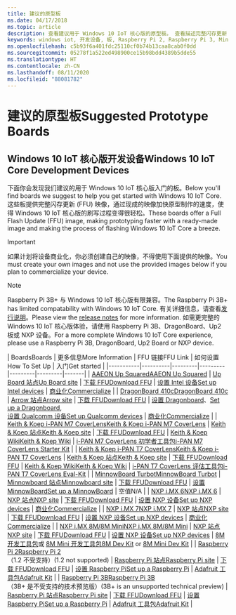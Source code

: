 ```yaml
---
title: 建议的原型板
ms.date: 04/17/2018
ms.topic: article
description: 查看建议用于 Windows 10 IoT 核心版的原型板。 查看描述完整闪存更新 (FFU) 映像、设置方式和入门方式的链接。
keywords: windows iot, 开发设备, 板, Raspberry Pi 2, Raspberry Pi 3, Minnowboard Max, Dragonboard
ms.openlocfilehash: c5b93f6a401fdc25110cf0b74b13caa8cab0f0dd
ms.sourcegitcommit: 05278f1a522ed498900ce15b98bdd4389b5dde55
ms.translationtype: HT
ms.contentlocale: zh-CN
ms.lasthandoff: 08/11/2020
ms.locfileid: "88081782"
---
```

# <a name="suggested-prototype-boards"></a><span data-ttu-id="104e4-105">建议的原型板</span><span class="sxs-lookup"><span data-stu-id="104e4-105">Suggested Prototype Boards</span></span>

## <a name="windows-10-iot-core-development-devices"></a><span data-ttu-id="104e4-106">Windows 10 IoT 核心版开发设备</span><span class="sxs-lookup"><span data-stu-id="104e4-106">Windows 10 IoT Core Development Devices</span></span>
<span data-ttu-id="104e4-107">下面你会发现我们建议的用于 Windows 10 IoT 核心版入门的板。</span><span class="sxs-lookup"><span data-stu-id="104e4-107">Below you'll find boards we suggest to help you get started with Windows 10 IoT Core.</span></span> <span data-ttu-id="104e4-108">这些板提供完整闪存更新 (FFU) 映像，通过现成的映像加快原型制作的速度，使得 Windows 10 IoT 核心版的刷写过程变得很轻松。</span><span class="sxs-lookup"><span data-stu-id="104e4-108">These boards offer a Full Flash Update (FFU) image, making prototyping faster with a ready-made image and making the process of flashing Windows 10 IoT Core a breeze.</span></span>

> [!IMPORTANT]
> <span data-ttu-id="104e4-109">如果计划将设备商业化，你必须创建自己的映像，不得使用下面提供的映像。</span><span class="sxs-lookup"><span data-stu-id="104e4-109">You must create your own images and not use the provided images below if you plan to commercialize your device.</span></span>

> [!NOTE]
> <span data-ttu-id="104e4-110">Raspberry Pi 3B+ 与 Windows 10 IoT 核心版有限兼容。</span><span class="sxs-lookup"><span data-stu-id="104e4-110">The Raspberry Pi 3B+ has limited compatability with Windows 10 IoT Core.</span></span> <span data-ttu-id="104e4-111">有关详细信息，请查看[发行说明](https://docs.microsoft.com/windows/iot-core/release-notes/insider/rpi3bp)。</span><span class="sxs-lookup"><span data-stu-id="104e4-111">Please view the [release notes](https://docs.microsoft.com/windows/iot-core/release-notes/insider/rpi3bp) for more information.</span></span> <span data-ttu-id="104e4-112">如需更完整的 Windows 10 IoT 核心版体验，请使用 Raspberry Pi 3B、DragonBoard、Up2 板或 NXP 设备。</span><span class="sxs-lookup"><span data-stu-id="104e4-112">For a more complete Windows 10 IoT Core experience, please use a Raspberry Pi 3B, DragonBoard, Up2 Board or NXP device.</span></span> 


| <span data-ttu-id="104e4-113">Boards</span><span class="sxs-lookup"><span data-stu-id="104e4-113">Boards</span></span> | <span data-ttu-id="104e4-114">更多信息</span><span class="sxs-lookup"><span data-stu-id="104e4-114">More Information</span></span> | <span data-ttu-id="104e4-115">FFU 链接</span><span class="sxs-lookup"><span data-stu-id="104e4-115">FFU Link</span></span> | <span data-ttu-id="104e4-116">如何设置</span><span class="sxs-lookup"><span data-stu-id="104e4-116">How To Set Up</span></span> | <span data-ttu-id="104e4-117">入门</span><span class="sxs-lookup"><span data-stu-id="104e4-117">Get started</span></span> |
|-----------|----------|---------|---------|---------|---------|-------|
| [<span data-ttu-id="104e4-118">AAEON Up Squared</span><span class="sxs-lookup"><span data-stu-id="104e4-118">AAEON Up Squared</span></span>](https://up-board.org/upsquared/specifications/) | [<span data-ttu-id="104e4-119">Up Board 站点</span><span class="sxs-lookup"><span data-stu-id="104e4-119">Up Board site</span></span>](https://up-shop.org/28-up-squared) | [<span data-ttu-id="104e4-120">下载 FFU</span><span class="sxs-lookup"><span data-stu-id="104e4-120">Download FFU</span></span>](https://downloads.up-community.org/?post_type=wpdmpro&p=204&preview=true) | [<span data-ttu-id="104e4-121">设置 Intel 设备</span><span class="sxs-lookup"><span data-stu-id="104e4-121">Set up Intel devices</span></span>](https://docs.microsoft.com/windows/iot-core/tutorials/intel) | [<span data-ttu-id="104e4-122">商业化</span><span class="sxs-lookup"><span data-stu-id="104e4-122">Commercialize</span></span>](https://up-shop.org/home/270-up-squared.html) | 
| [<span data-ttu-id="104e4-123">DragonBoard 410c</span><span class="sxs-lookup"><span data-stu-id="104e4-123">DragonBoard 410c</span></span>](https://developer.qualcomm.com/hardware/dragonboard-410c) | [<span data-ttu-id="104e4-124">Arrow 站点</span><span class="sxs-lookup"><span data-stu-id="104e4-124">Arrow site</span></span>](https://www.arrow.com/en/products/dragonboard410c/arrow-development-tools) | [<span data-ttu-id="104e4-125">下载 FFU</span><span class="sxs-lookup"><span data-stu-id="104e4-125">Download FFU</span></span>](https://www.microsoft.com/software-download/windows10IoTCore#!) | <span data-ttu-id="104e4-126">[设置 Dragonboard](https://docs.microsoft.com/windows/iot-core/tutorials/dragonboard)、</span><span class="sxs-lookup"><span data-stu-id="104e4-126">[Set up a Dragonboard](https://docs.microsoft.com/windows/iot-core/tutorials/dragonboard),</span></span><br>[<span data-ttu-id="104e4-127">设置 Qualcomm 设备</span><span class="sxs-lookup"><span data-stu-id="104e4-127">Set up Qualcomm devices</span></span>](https://docs.microsoft.com/windows/iot-core/tutorials/qualcomm) | [<span data-ttu-id="104e4-128">商业化</span><span class="sxs-lookup"><span data-stu-id="104e4-128">Commercialize</span></span>](https://www.arrow.com/en/products/dragonboard410c/arrow-development-tools) | 
| [<span data-ttu-id="104e4-129">Keith & Koep i-PAN M7 CoverLens</span><span class="sxs-lookup"><span data-stu-id="104e4-129">Keith & Koep i-PAN M7 CoverLens</span></span>](https://keith-koep.com/de/produkte/produkte-hmi/i-pan-m7-coverlens-arm-touch-panel-pc-eigenschaften/) | [<span data-ttu-id="104e4-130">Keith & Koep 站点</span><span class="sxs-lookup"><span data-stu-id="104e4-130">Keith & Koep site</span></span>](https://keith-koep.com/de/produkte/produkte-hmi/i-pan-m7-coverlens-arm-touch-panel-computer-technische-daten/) | [<span data-ttu-id="104e4-131">下载 FFU</span><span class="sxs-lookup"><span data-stu-id="104e4-131">Download FFU</span></span>](https://support.keith-koep.com/service/doku.php/service/winiot/images) | [<span data-ttu-id="104e4-132">Keith & Koep Wiki</span><span class="sxs-lookup"><span data-stu-id="104e4-132">Keith & Koep Wiki</span></span>](https://support.keith-koep.com/service/doku.php/service/hardware/panel/ipanm7) | [<span data-ttu-id="104e4-133">i-PAN M7 CoverLens 初学者工具包</span><span class="sxs-lookup"><span data-stu-id="104e4-133">i-PAN M7 CoverLens Starter Kit</span></span>](https://keith-koep.com/de/produkte/produkte-eval-kits/i-pan-m7-coverlens-starter-kit-technische-daten/) | 
| [<span data-ttu-id="104e4-134">Keith & Koep i-PAN T7 CoverLens</span><span class="sxs-lookup"><span data-stu-id="104e4-134">Keith & Koep i-PAN T7 CoverLens</span></span>](https://keith-koep.com/de/produkte/produkte-hmi/i-pan-t7-coverlens-arm-touch-panel-pc-eigenschaften/) | [<span data-ttu-id="104e4-135">Keith & Koep 站点</span><span class="sxs-lookup"><span data-stu-id="104e4-135">Keith & Koep site</span></span>](https://keith-koep.com/de/produkte/produkte-hmi/i-pan-t7-coverlens-arm-touch-panel-computer-technische-daten/) | [<span data-ttu-id="104e4-136">下载 FFU</span><span class="sxs-lookup"><span data-stu-id="104e4-136">Download FFU</span></span>](https://support.keith-koep.com/service/doku.php/service/winiot/images) | [<span data-ttu-id="104e4-137">Keith & Koep Wiki</span><span class="sxs-lookup"><span data-stu-id="104e4-137">Keith & Koep Wiki</span></span>](https://support.keith-koep.com/service/doku.php/service/hardware/panel/ipant7) | [<span data-ttu-id="104e4-138">i-PAN T7 CoverLens 评估工具包</span><span class="sxs-lookup"><span data-stu-id="104e4-138">i-PAN T7 CoverLens Eval-Kit</span></span>](https://keith-koep.com/de/produkte/produkte-eval-kits/i-pan-t7-coverlens-eval-kit-technische-daten/) | 
| [<span data-ttu-id="104e4-139">MinnowBoard Turbot</span><span class="sxs-lookup"><span data-stu-id="104e4-139">MinnowBoard Turbot</span></span>](https://www.silicom-usa.com) | [<span data-ttu-id="104e4-140">Minnowboard 站点</span><span class="sxs-lookup"><span data-stu-id="104e4-140">Minnowboard site</span></span>](https://www.silicom-usa.com/?s=minnowboard) | [<span data-ttu-id="104e4-141">下载 FFU</span><span class="sxs-lookup"><span data-stu-id="104e4-141">Download FFU</span></span>](https://www.microsoft.com/software-download/windows10IoTCore#!) | [<span data-ttu-id="104e4-142">设置 MinnowBoard</span><span class="sxs-lookup"><span data-stu-id="104e4-142">Set up a MinnowBoard</span></span>](https://docs.microsoft.com/windows/iot-core/tutorials/minnowboard) | <span data-ttu-id="104e4-143">空值</span><span class="sxs-lookup"><span data-stu-id="104e4-143">N/A</span></span> |
| [<span data-ttu-id="104e4-144">NXP i.MX 6</span><span class="sxs-lookup"><span data-stu-id="104e4-144">NXP i.MX 6</span></span>](https://www.nxp.com/products/processors-and-microcontrollers/arm-based-processors-and-mcus/i.mx-applications-processors/i.mx-6-processors:IMX6X_SERIES) | [<span data-ttu-id="104e4-145">NXP 站点</span><span class="sxs-lookup"><span data-stu-id="104e4-145">NXP site</span></span>](https://www.nxp.com/products/processors-and-microcontrollers/arm-based-processors-and-mcus/i.mx-applications-processors/i.mx-6-processors:IMX6X_SERIES) | [<span data-ttu-id="104e4-146">下载 FFU</span><span class="sxs-lookup"><span data-stu-id="104e4-146">Download FFU</span></span>](https://github.com/ms-iot/imx-iotcore) | [<span data-ttu-id="104e4-147">设置 NXP 设备</span><span class="sxs-lookup"><span data-stu-id="104e4-147">Set up NXP devices</span></span>](https://docs.microsoft.com/windows/iot-core/tutorials/nxp) | [<span data-ttu-id="104e4-148">商业化</span><span class="sxs-lookup"><span data-stu-id="104e4-148">Commercialize</span></span>](https://www.solid-run.com/nxp-family/hummingboard/imx6-win-10-iot-core/) | 
| [<span data-ttu-id="104e4-149">NXP i.MX 7</span><span class="sxs-lookup"><span data-stu-id="104e4-149">NXP i.MX 7</span></span>](https://www.nxp.com/products/processors-and-microcontrollers/arm-based-processors-and-mcus/i.mx-applications-processors/i.mx-7-processors:IMX7-SERIES) | [<span data-ttu-id="104e4-150">NXP 站点</span><span class="sxs-lookup"><span data-stu-id="104e4-150">NXP site</span></span>](https://www.nxp.com/products/processors-and-microcontrollers/arm-based-processors-and-mcus/i.mx-applications-processors/i.mx-7-processors:IMX7-SERIES) | [<span data-ttu-id="104e4-151">下载 FFU</span><span class="sxs-lookup"><span data-stu-id="104e4-151">Download FFU</span></span>](https://github.com/ms-iot/imx-iotcore) | [<span data-ttu-id="104e4-152">设置 NXP 设备</span><span class="sxs-lookup"><span data-stu-id="104e4-152">Set up NXP devices</span></span>](https://docs.microsoft.com/windows/iot-core/tutorials/nxp) | [<span data-ttu-id="104e4-153">商业化</span><span class="sxs-lookup"><span data-stu-id="104e4-153">Commercialize</span></span>](https://www.compulab.com/products/iot-gateways/iot-gate-imx7-nxp-i-mx-7-internet-of-things-gateway/) | 
| [<span data-ttu-id="104e4-154">NXP i.MX 8M/8M Mini</span><span class="sxs-lookup"><span data-stu-id="104e4-154">NXP i.MX 8M/8M Mini</span></span>](https://www.nxp.com/products/processors-and-microcontrollers/arm-based-processors-and-mcus/i.mx-applications-processors/i.mx-8-processors:IMX8-SERIES) | [<span data-ttu-id="104e4-155">NXP 站点</span><span class="sxs-lookup"><span data-stu-id="104e4-155">NXP site</span></span>](https://www.nxp.com/products/processors-and-microcontrollers/arm-based-processors-and-mcus/i.mx-applications-processors/i.mx-8-processors:IMX8-SERIES) | [<span data-ttu-id="104e4-156">下载 FFU</span><span class="sxs-lookup"><span data-stu-id="104e4-156">Download FFU</span></span>](https://github.com/ms-iot/imx-iotcore) | [<span data-ttu-id="104e4-157">设置 NXP 设备</span><span class="sxs-lookup"><span data-stu-id="104e4-157">Set up NXP devices</span></span>](https://docs.microsoft.com/windows/iot-core/tutorials/nxp) | <span data-ttu-id="104e4-158">[8M 开发工具包](https://www.nxp.com/support/developer-resources/software-development-tools/i.mx-developer-resources/evaluation-kit-for-the-i.mx-8m-applications-processor:MCIMX8M-EVK)或 [8M Mini 开发工具包](https://www.nxp.com/support/developer-resources/software-development-tools/i.mx-developer-resources/evaluation-kit-for-the-i.mx-8m-mini-applications-processor:8MMINILPD4-EVK)</span><span class="sxs-lookup"><span data-stu-id="104e4-158">[8M Dev Kit](https://www.nxp.com/support/developer-resources/software-development-tools/i.mx-developer-resources/evaluation-kit-for-the-i.mx-8m-applications-processor:MCIMX8M-EVK) or [8M Mini Dev Kit](https://www.nxp.com/support/developer-resources/software-development-tools/i.mx-developer-resources/evaluation-kit-for-the-i.mx-8m-mini-applications-processor:8MMINILPD4-EVK)</span></span> |
| [<span data-ttu-id="104e4-159">Raspberry Pi 2</span><span class="sxs-lookup"><span data-stu-id="104e4-159">Raspberry Pi 2</span></span>](https://www.raspberrypi.org/products/raspberry-pi-2-model-b/)<br> <span data-ttu-id="104e4-160">（1.2 不受支持）</span><span class="sxs-lookup"><span data-stu-id="104e4-160">(1.2 not supported)</span></span> | [<span data-ttu-id="104e4-161">Raspberry Pi 站点</span><span class="sxs-lookup"><span data-stu-id="104e4-161">Raspberry Pi site</span></span>](https://www.raspberrypi.org/products/raspberry-pi-2-model-b/) | [<span data-ttu-id="104e4-162">下载 FFU</span><span class="sxs-lookup"><span data-stu-id="104e4-162">Download FFU</span></span>](https://www.microsoft.com/software-download/windows10IoTCore#!) | [<span data-ttu-id="104e4-163">设置 Raspberry Pi</span><span class="sxs-lookup"><span data-stu-id="104e4-163">Set up a Raspberry Pi</span></span>](https://docs.microsoft.com/windows/iot-core/tutorials/rpi) | [<span data-ttu-id="104e4-164">Adafruit 工具包</span><span class="sxs-lookup"><span data-stu-id="104e4-164">Adafruit Kit</span></span>](https://docs.microsoft.com/windows/iot-core/tutorials/adafruitkit) | 
| [<span data-ttu-id="104e4-165">Raspberry Pi 3B</span><span class="sxs-lookup"><span data-stu-id="104e4-165">Raspberry Pi 3B</span></span>](https://www.raspberrypi.org/products/raspberry-pi-3-model-b/)<br> <span data-ttu-id="104e4-166">（3B+ 是不受支持的技术预览版）</span><span class="sxs-lookup"><span data-stu-id="104e4-166">(3B+ is an unsupported technical preview)</span></span> | [<span data-ttu-id="104e4-167">Raspberry Pi 站点</span><span class="sxs-lookup"><span data-stu-id="104e4-167">Raspberry Pi site</span></span>](https://www.raspberrypi.org/products/raspberry-pi-3-model-b/) | [<span data-ttu-id="104e4-168">下载 FFU</span><span class="sxs-lookup"><span data-stu-id="104e4-168">Download FFU</span></span>](https://www.microsoft.com/software-download/windows10IoTCore#!) | [<span data-ttu-id="104e4-169">设置 Raspberry Pi</span><span class="sxs-lookup"><span data-stu-id="104e4-169">Set up a Raspberry Pi</span></span>](https://docs.microsoft.com/windows/iot-core/tutorials/rpi) | [<span data-ttu-id="104e4-170">Adafruit 工具包</span><span class="sxs-lookup"><span data-stu-id="104e4-170">Adafruit Kit</span></span>](https://docs.microsoft.com/windows/iot-core/tutorials/adafruitkit) |
